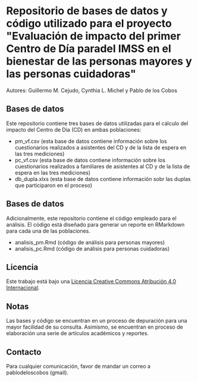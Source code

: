 # Repositorio de bases de datos y código utilizado para el proyecto "Evaluación de impacto del primer Centro de Día paradel IMSS en el bienestar de las personas mayores y las personas cuidadoras"

Autores: Guillermo M. Cejudo, Cynthia L. Michel y Pablo de los Cobos

## Bases de datos
Este repositorio contiene tres bases de datos utilizadas para el cálculo del impacto del Centro de Día (CD) en ambas poblaciones:

- pm_vf.csv (esta base de datos contiene información sobre los cuestionarios realizados a asistentes del CD y de la lista de espera en las tres mediciones)
- pc_vf.csv (esta base de datos contiene información sobre los cuestionarios realizados a familiares de asistentes al CD y de la lista de espera en las tres mediciones)
- db_dupla.xlxs (esta base de datos contiene información sobr las duplas que participaron en el proceso)

## Bases de datos
Adicionalmente, este repositorio contiene el código empleado para el análisis. El código está diseñado para generar un reporte en RMarkdown para cada una de las poblaciones.
- analisis_pm.Rmd (código de análisis para personas mayores)
- analisis_pc.Rmd (código de análisis para personas cuidadoras)

## Licencia
Este trabajo está bajo una [Licencia Creative Commons Atribución 4.0 Internacional](https://creativecommons.org/licenses/by/4.0/).

## Notas
Las bases y código se encuentran en un proceso de depuración para una mayor facilidad de su consulta.
Asimismo, se encuentran en proceso de elaboración una serie de artículos académicos y reportes.

## Contacto
Para cualquier comunicación, favor de mandar un correo a pablodeloscobos (gmail).
